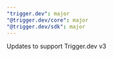 ```yaml
---
"trigger.dev": major
"@trigger.dev/core": major
"@trigger.dev/sdk": major
---
```


Updates to support Trigger.dev v3
